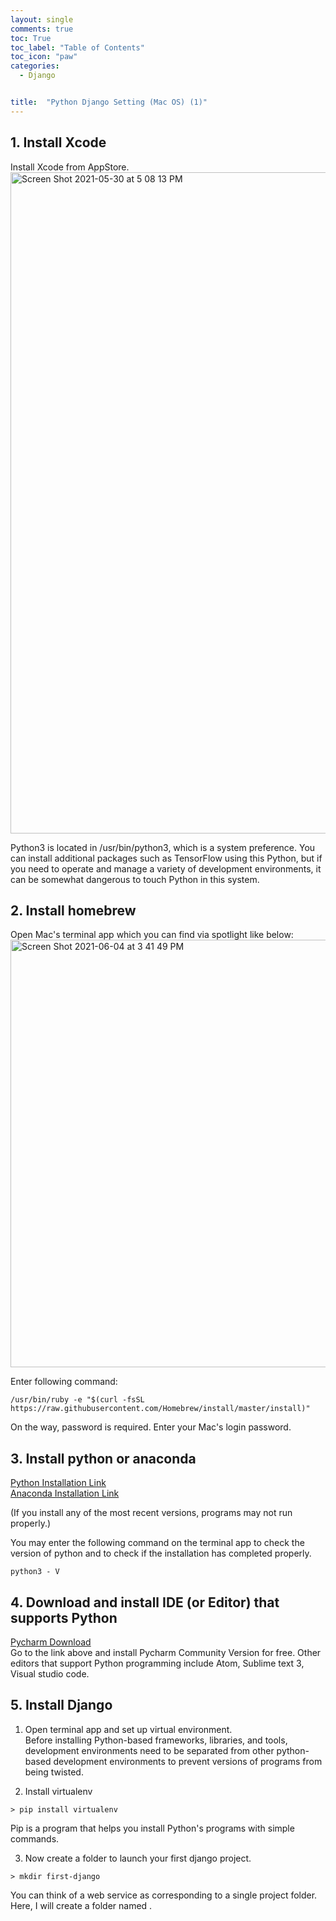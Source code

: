 ```yaml
---
layout: single
comments: true
toc: True
toc_label: "Table of Contents"
toc_icon: "paw"
categories:
  - Django


title:  "Python Django Setting (Mac OS) (1)"
---
```


## 1. Install Xcode

Install Xcode from AppStore.   
<img width="1058" alt="Screen Shot 2021-05-30 at 5 08 13 PM" src="https://user-images.githubusercontent.com/81342538/120097117-bc4fb800-c169-11eb-93a9-09c7c260664f.png">   

Python3 is located in /usr/bin/python3, which is a system preference. You can install additional packages such as TensorFlow using this Python, but if you need to operate and manage a variety of development environments, it can be somewhat dangerous to touch Python in this system.


## 2. Install homebrew   

Open Mac's terminal app which you can find via spotlight like below:   
<img width="684" alt="Screen Shot 2021-06-04 at 3 41 49 PM" src="https://user-images.githubusercontent.com/81342538/120757540-a23c1e00-c54b-11eb-8bf1-1dea416d62d9.png">   

Enter following command:   
```
/usr/bin/ruby -e "$(curl -fsSL https://raw.githubusercontent.com/Homebrew/install/master/install)"
```

On the way, password is required. Enter your Mac's login password.   


## 3. Install python or anaconda   

[Python Installation Link](https://www.python.org/downloads/mac-osx/)   
[Anaconda Installation Link](https://www.anaconda.com/products/individual)   

(If you install any of the most recent versions, programs may not run properly.)   

You may enter the following command on the terminal app to check the version of python and to check if the installation has completed properly.
```
python3 - V
```

## 4. Download and install IDE (or Editor) that supports Python   

[Pycharm Download](https://www.jetbrains.com/pycharm/download/#section=mac)   
Go to the link above and install Pycharm Community Version for free. Other editors that support Python programming include Atom, Sublime text 3, Visual studio code. 


## 5. Install Django   

1) Open terminal app and set up virtual environment.   
Before installing Python-based frameworks, libraries, and tools, development environments need to be separated from other python-based development environments to prevent versions of programs from being twisted.   

2) Install virtualenv   
```
> pip install virtualenv
```
Pip is a program that helps you install Python's programs with simple commands.   

3) Now create a folder to launch your first django project.   
```
> mkdir first-django 
```
You can think of a web service as corresponding to a single project folder. Here, I will create a folder named <first-django>.
